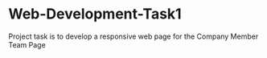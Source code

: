 # Web-Development-Task1
 Project task is to develop a responsive web page for the Company Member Team Page
